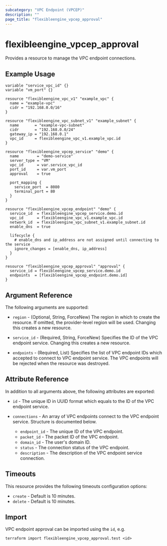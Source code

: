 ```yaml
---
subcategory: "VPC Endpoint (VPCEP)"
description: ""
page_title: "flexibleengine_vpcep_approval"
---
```


# flexibleengine_vpcep_approval

Provides a resource to manage the VPC endpoint connections.

## Example Usage

```hcl
variable "service_vpc_id" {}
variable "vm_port" {}

resource "flexibleengine_vpc_v1" "example_vpc" {
  name = "example-vpc"
  cidr = "192.168.0.0/16"
}

resource "flexibleengine_vpc_subnet_v1" "example_subnet" {
  name       = "example-vpc-subnet"
  cidr       = "192.168.0.0/24"
  gateway_ip = "192.168.0.1"
  vpc_id     = flexibleengine_vpc_v1.example_vpc.id
}

resource "flexibleengine_vpcep_service" "demo" {
  name        = "demo-service"
  server_type = "VM"
  vpc_id      = var.service_vpc_id
  port_id     = var.vm_port
  approval    = true

  port_mapping {
    service_port  = 8080
    terminal_port = 80
  }
}

resource "flexibleengine_vpcep_endpoint" "demo" {
  service_id  = flexibleengine_vpcep_service.demo.id
  vpc_id      = flexibleengine_vpc_v1.example_vpc.id
  network_id  = flexibleengine_vpc_subnet_v1.example_subnet.id
  enable_dns  = true

  lifecycle {
    # enable_dns and ip_address are not assigned until connecting to the service
    ignore_changes = [enable_dns, ip_address]
  }
}

resource "flexibleengine_vpcep_approval" "approval" {
  service_id = flexibleengine_vpcep_service.demo.id
  endpoints  = [flexibleengine_vpcep_endpoint.demo.id]
}
```

## Argument Reference

The following arguments are supported:

* `region` - (Optional, String, ForceNew) The region in which to create the resource.
  If omitted, the provider-level region will be used. Changing this creates a new resource.

* `service_id` - (Required, String, ForceNew) Specifies the ID of the VPC endpoint service. Changing this creates a new resource.

* `endpoints` - (Required, List) Specifies the list of VPC endpoint IDs which accepted to connect to VPC endpoint service.
    The VPC endpoints will be rejected when the resource was destroyed.

## Attribute Reference

In addition to all arguments above, the following attributes are exported:

* `id` - The unique ID in UUID format which equals to the ID of the VPC endpoint service.

* `connections` - An array of VPC endpoints connect to the VPC endpoint service. Structure is documented below.
  - `endpoint_id` - The unique ID of the VPC endpoint.
  - `packet_id` - The packet ID of the VPC endpoint.
  - `domain_id` - The user's domain ID.
  - `status` - The connection status of the VPC endpoint.
  - `description` - The description of the VPC endpoint service connection.

## Timeouts

This resource provides the following timeouts configuration options:

* `create` - Default is 10 minutes.
* `delete` - Default is 10 minutes.

## Import

VPC endpoint approval can be imported using the `id`, e.g.

```shell
terraform import flexibleengine_vpcep_approval.test <id>
```

